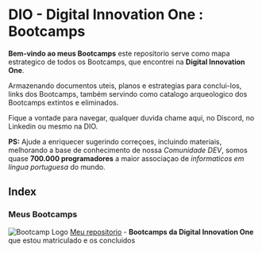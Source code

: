 # DIO - Digital Innovation One : Bootcamps

**Bem-vindo ao meus Bootcamps** este repositorio serve como mapa estrategico de todos os Bootcamps, que encontrei na **Digital Innovation One**.

Armazenando documentos uteis, planos e estrategias para conclui-los, links dos Bootcamps, também servindo como catalogo arqueologico dos Bootcamps extintos e eliminados.

Fique a vontade para navegar, qualquer duvida chame aqui, no Discord, no Linkedin ou mesmo na DIO.

**PS:** Ajude a enriquecer sugerindo correçoes, incluindo materiais, melhorando a base de conhecimento de nossa *Comunidade DEV*, somos quase **700.000 programadores**  a maior associaçao de *informaticos em lingua portuguesa* do mundo.

## Index

### Meus Bootcamps

![Bootcamp Logo](C:\workspace\DIO_Bootcamps\Images\bootcamp_logo.png "Logo") [Meu repositorio](BootCamps/)  - **Bootcamps da Digital Innovation One** que estou matriculado e os concluidos
